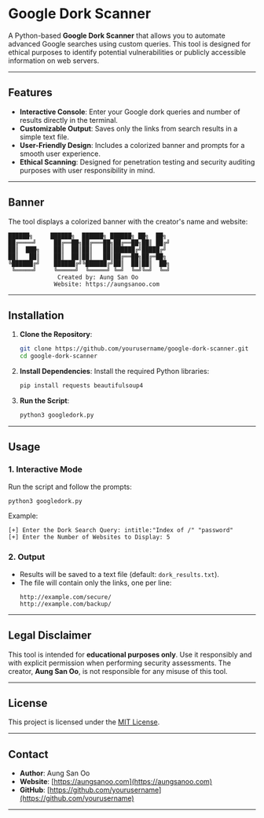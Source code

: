 
# Google Dork Scanner

A Python-based **Google Dork Scanner** that allows you to automate advanced Google searches using custom queries. This tool is designed for ethical purposes to identify potential vulnerabilities or publicly accessible information on web servers.

---

## Features

- **Interactive Console**: Enter your Google dork queries and number of results directly in the terminal.
- **Customizable Output**: Saves only the links from search results in a simple text file.
- **User-Friendly Design**: Includes a colorized banner and prompts for a smooth user experience.
- **Ethical Scanning**: Designed for penetration testing and security auditing purposes with user responsibility in mind.

---

## Banner

The tool displays a colorized banner with the creator's name and website:

```
██████╗     ██████╗  ██████╗ ██████╗ ██╗  ██╗
██╔════╝     ██╔══██╗██╔═══██╗██╔══██╗██║ ██╔╝
██║  ███╗    ██║  ██║██║   ██║██████╔╝█████╔╝ 
██║   ██║    ██║  ██║██║   ██║██╔══██╗██╔═██╗ 
╚██████╔╝    ██████╔╝╚██████╔╝██║  ██║██║  ██╗
 ╚═════╝     ╚═════╝  ╚═════╝ ╚═╝  ╚═╝╚═╝  ╚═╝
              Created by: Aung San Oo
             Website: https://aungsanoo.com
```

---

## Installation

1. **Clone the Repository**:
   ```bash
   git clone https://github.com/yourusername/google-dork-scanner.git
   cd google-dork-scanner
   ```

2. **Install Dependencies**:
   Install the required Python libraries:
   ```bash
   pip install requests beautifulsoup4
   ```

3. **Run the Script**:
   ```bash
   python3 googledork.py
   ```

---

## Usage

### 1. Interactive Mode
Run the script and follow the prompts:
```bash
python3 googledork.py
```

Example:
```plaintext
[+] Enter the Dork Search Query: intitle:"Index of /" "password"
[+] Enter the Number of Websites to Display: 5
```

### 2. Output
- Results will be saved to a text file (default: `dork_results.txt`).
- The file will contain only the links, one per line:
  ```plaintext
  http://example.com/secure/
  http://example.com/backup/
  ```

---

## Legal Disclaimer

This tool is intended for **educational purposes only**. Use it responsibly and with explicit permission when performing security assessments. The creator, **Aung San Oo**, is not responsible for any misuse of this tool.

---

## License

This project is licensed under the [MIT License](LICENSE).

---

## Contact

- **Author**: Aung San Oo
- **Website**: [https://aungsanoo.com](https://aungsanoo.com)
- **GitHub**: [https://github.com/yourusername](https://github.com/yourusername)

---

